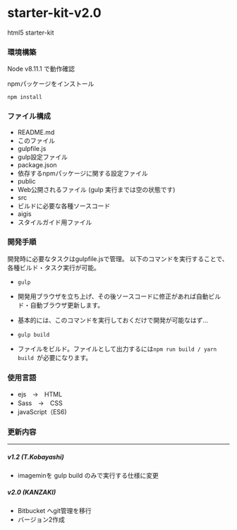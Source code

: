 # starter-kit-v2.0
html5 starter-kit

### 環境構築

Node v8.11.1 で動作確認

npmパッケージをインストール
```
npm install
```


### ファイル構成

- README.md
 - このファイル
- gulpfile.js
 - gulp設定ファイル
- package.json
 - 依存するnpmパッケージに関する設定ファイル
- public
 - Web公開されるファイル (gulp 実行までは空の状態です)
- src
 - ビルドに必要な各種ソースコード
- aigis
 - スタイルガイド用ファイル


### 開発手順

 開発時に必要なタスクはgulpfile.jsで管理。
 以下のコマンドを実行することで、各種ビルド・タスク実行が可能。

- `gulp`
 - 開発用ブラウザを立ち上げ、その後ソースコードに修正があれば自動ビルド・自動ブラウザ更新します。
 - 基本的には、このコマンドを実行しておくだけで開発が可能なはず...

- `gulp build`
 -  ファイルをビルド。ファイルとして出力するには`npm run build / yarn build `が必要になります。


### 使用言語
 - ejs　→　HTML
 - Sass　→　CSS
 - javaScript（ES6)


### 更新内容

---

##### v1.2 (T.Kobayashi)
 - imageminを gulp build のみで実行する仕様に変更

##### v2.0 (KANZAKI)
 - Bitbucket へgit管理を移行
 - バージョン2作成


